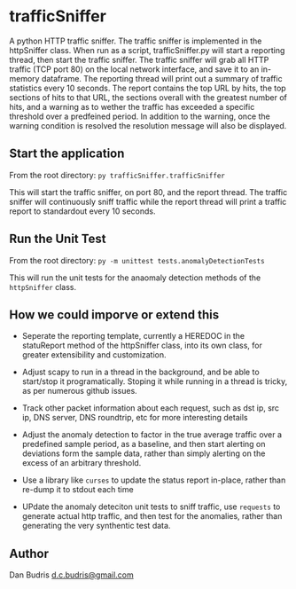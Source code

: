 # trafficSniffer
A python HTTP traffic sniffer. The traffic sniffer is implemented in the httpSniffer class.  When run as a script, trafficSniffer.py will start a reporting thread, then start the traffic sniffer.  The traffic sniffer will grab all HTTP traffic (TCP port 80) on the local network interface, and save it to an in-memory dataframe.  The reporting thread will print out a summary of traffic statistics every 10 seconds.  The report contains the top URL by hits, the top sections of hits to that URL, the sections overall with the greatest number of hits, and a warning as to wether the traffic has exceeded a specific threshold over a predfeined period.  In addition to the warning, once the warning condition is resolved the resolution message will also be displayed.  

## Start the application
From the root directory: `py trafficSniffer.trafficSniffer`

This will start the traffic sniffer, on port 80, and the report thread.  The traffic sniffer will continuously sniff traffic while the report thread will print a traffic report to standardout every 10 seconds.

## Run the Unit Test
From the root directory: `py -m unittest tests.anomalyDetectionTests`

This will run the unit tests for the anaomaly detection methods of the `httpSniffer` class.  

## How we could imporve or extend this
- Seperate the reporting template, currently a HEREDOC in the statuReport method of the httpSniffer class, into its own class, for greater extensibility and customization.

- Adjust scapy to run in a thread in the background, and be able to start/stop it programatically.  Stoping it while running in a thread is tricky, as per numerous github issues.

- Track other packet information about each request, such as dst ip, src ip, DNS server, DNS roundtrip, etc for more interesting details

- Adjust the anomaly detection to factor in the true average traffic over a predefined sample period, as a baseline, and then start alerting on deviations form the sample data, rather than simply alerting on the excess of an arbitrary threshold.   

- Use a library like `curses` to update the status report in-place, rather than re-dump it to stdout each time

- UPdate the anomaly deteciton unit tests to sniff traffic, use `requests` to generate actual http traffic, and then test for the anomalies, rather than generating the very synthentic test data. 

## Author
Dan Budris <d.c.budris@gmail.com>
